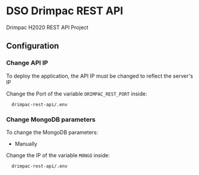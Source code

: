 # DSO Drimpac REST API
Drimpac H2020 REST API Project

## Configuration

### Change API IP
To deploy the application, the API IP must be changed to reflect the server's IP

Change the Port of the variable `DRIMPAC_REST_PORT` inside:
```
  drimpac-rest-api/.env 
```

### Change MongoDB parameters
To change the MongoDB parameters:

- Manually

Change the IP of the variable `MONGO` inside:
```
  drimpac-rest-api/.env
```
